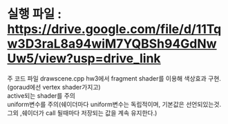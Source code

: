#  실행 파일 :  https://drive.google.com/file/d/11Tqw3D3raL8a94wiM7YQBSh94GdNwUw5/view?usp=drive_link  

주 코드 파일 drawscene.cpp
hw3에서 fragment shader를 이용해 색상효과 구현. (goraud에선 vertex shader가지고)  
active되는 shader를 주의  
uniform변수를 주의(쉐이더마다 uniform변수는 독립적이며, 기본값은 선언되있는것. 그외 ,쉐이더가 call 될때마다 저장되는 값을 계속 유지한다.)
